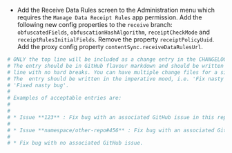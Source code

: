 * Add the Receive Data Rules screen to the Administration menu which requires the `Manage Data Receipt Rules` app permission. Add the following new config properties to the `receive` branch: `obfuscatedFields`, `obfuscationHashAlgorithm`, `receiptCheckMode` and `receiptRulesInitialFields`. Remove the property `receiptPolicyUuid`. Add the proxy config property `contentSync.receiveDataRulesUrl`.


```sh
# ONLY the top line will be included as a change entry in the CHANGELOG.
# The entry should be in GitHub flavour markdown and should be written on a SINGLE
# line with no hard breaks. You can have multiple change files for a single GitHub issue.
# The  entry should be written in the imperative mood, i.e. 'Fix nasty bug' rather than
# 'Fixed nasty bug'.
#
# Examples of acceptable entries are:
#
#
# * Issue **123** : Fix bug with an associated GitHub issue in this repository
#
# * Issue **namespace/other-repo#456** : Fix bug with an associated GitHub issue in another repository
#
# * Fix bug with no associated GitHub issue.
```
